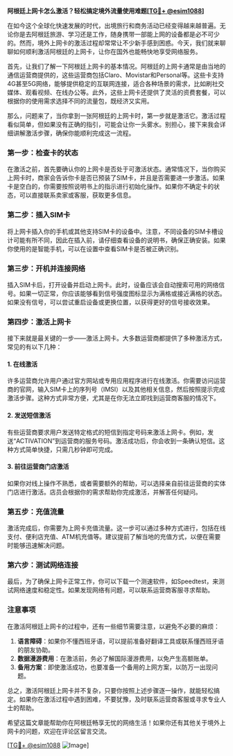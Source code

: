 **阿根廷上网卡怎么激活？轻松搞定境外流量使用难题[[TG💪+ @esim1088](https://t.me/s/esim1088)]**

在如今这个全球化快速发展的时代，出境旅行和商务活动已经变得越来越普遍。无论你是去阿根廷旅游、学习还是工作，随身携带一部能上网的设备都是必不可少的。然而，境外上网卡的激活过程却常常让不少新手感到困惑。今天，我们就来聊聊如何顺利激活阿根廷的上网卡，让你在国外也能畅快地享受网络服务。

首先，让我们了解一下阿根廷上网卡的基本情况。阿根廷的上网卡通常是由当地的通信运营商提供的，这些运营商包括Claro、Movistar和Personal等。这些卡支持4G甚至5G网络，能够提供稳定的互联网连接，适合各种场景的需求，比如刷社交媒体、观看视频、在线办公等。此外，这些上网卡还提供了灵活的资费套餐，可以根据你的使用需求选择不同的流量包，既经济又实用。

那么，问题来了，当你拿到一张阿根廷的上网卡时，第一步就是激活它。激活过程看似简单，但如果没有正确的指引，可能会让你一头雾水。别担心，接下来我会详细讲解激活步骤，确保你能顺利完成这一流程。

### **第一步：检查卡的状态**
在激活之前，首先要确认你的上网卡是否处于可激活状态。通常情况下，当你购买上网卡时，商家会告诉你卡是否已预装了SIM卡，并且是否需要进一步激活。如果卡是空白的，你需要按照说明书上的指示进行初始化操作。如果你不确定卡的状态，可以直接联系卖家或客服，获取更多信息。

### **第二步：插入SIM卡**
将上网卡插入你的手机或其他支持SIM卡的设备中。注意，不同设备的SIM卡槽设计可能有所不同，因此在插入前，请仔细查看设备的说明书，确保正确安装。如果你使用的是智能手机，可以在设置中查看SIM卡是否被正确识别。

### **第三步：开机并连接网络**
插入SIM卡后，打开设备并启动上网卡。此时，设备应该会自动搜索可用的网络信号。如果一切正常，你应该能够看到信号强度图标显示为满格或接近满格的状态。如果没有信号，可以尝试重启设备或更换位置，以获得更好的信号接收效果。

### **第四步：激活上网卡**
接下来就是最关键的一步——激活上网卡。大多数运营商都提供了多种激活方式，常见的有以下几种：

#### **1. 在线激活**
许多运营商允许用户通过官方网站或专用应用程序进行在线激活。你需要访问运营商的官网，输入SIM卡上的序列号（IMSI）以及其他相关信息，然后按照提示完成激活步骤。这种方式非常方便，尤其是在你无法立即找到运营商客服的情况下。

#### **2. 发送短信激活**
有些运营商要求用户发送特定格式的短信到指定号码来激活上网卡。例如，发送“ACTIVATION”到运营商的服务号码。激活成功后，你会收到一条确认短信。这种方式简单快捷，只需几秒钟即可完成。

#### **3. 前往运营商门店激活**
如果你对线上操作不熟悉，或者需要额外的帮助，可以选择亲自前往运营商的实体门店进行激活。店员会根据你的需求帮助你完成激活，并解答任何疑问。

### **第五步：充值流量**
激活完成后，你需要为上网卡充值流量。这一步可以通过多种方式进行，包括在线支付、便利店充值、ATM机充值等。建议提前了解当地的充值方式，以便在需要时能够迅速解决问题。

### **第六步：测试网络连接**
最后，为了确保上网卡正常工作，你可以下载一个测速软件，如Speedtest，来测试网络速度和稳定性。如果发现网络有问题，可以联系运营商客服寻求帮助。

### **注意事项**
在激活阿根廷上网卡的过程中，还有一些细节需要注意，以避免不必要的麻烦：

1. **语言障碍**：如果你不懂西班牙语，可以提前准备好翻译工具或联系懂西班牙语的朋友协助。
2. **数据漫游费用**：在激活前，务必了解国际漫游费用，以免产生高额账单。
3. **备用方案**：即使激活成功，也要准备一个备用的上网方案，以防万一出现问题。

总之，激活阿根廷上网卡并不复杂，只要你按照上述步骤逐一操作，就能轻松搞定。如果你在激活过程中遇到困难，不要犹豫，及时联系运营商客服或寻求专业人士的帮助。

希望这篇文章能帮助你在阿根廷畅享无忧的网络生活！如果你还有其他关于境外上网卡的问题，欢迎在评论区留言交流。

[[TG💪+ @esim1088](https://t.me/s/esim1088) ![Image](https://i.postimg.cc/4NQfJmqS/Snipaste-2025-05-13-00-14-12.png)]